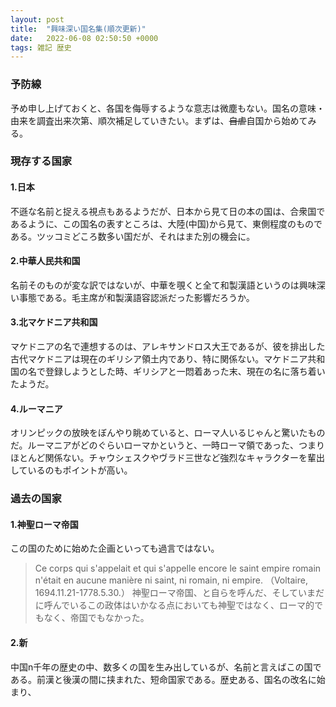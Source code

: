 ```yaml
---
layout: post
title:  "興味深い国名集(順次更新)"
date:   2022-06-08 02:50:50 +0000
tags: 雑記 歴史
---
```


### 予防線
予め申し上げておくと、各国を侮辱するような意志は微塵もない。国名の意味・由来を調査出来次第、順次補足していきたい。まずは、~~自虐~~自国から始めてみる。

### 現存する国家

#### 1.日本
不遜な名前と捉える視点もあるようだが、日本から見て日の本の国は、合衆国であるように、この国名の表すところは、大陸(中国)から見て、東側程度のものである。ツッコミどころ数多い国だが、それはまた別の機会に。

#### 2.中華人民共和国
名前そのものが変な訳ではないが、中華を覗くと全て和製漢語というのは興味深い事態である。毛主席が和製漢語容認派だった影響だろうか。

#### 3.北マケドニア共和国
マケドニアの名で連想するのは、アレキサンドロス大王であるが、彼を排出した古代マケドニアは現在のギリシア領土内であり、特に関係ない。マケドニア共和国の名で登録しようとした時、ギリシアと一悶着あった末、現在の名に落ち着いたようだ。

#### 4.ルーマニア
オリンピックの放映をぼんやり眺めていると、ローマ人いるじゃんと驚いたものだ。ルーマニアがどのぐらいローマかというと、一時ローマ領であった、つまりほとんど関係ない。チャウシェスクやヴラド三世など強烈なキャラクターを輩出しているのもポイントが高い。

### 過去の国家

#### 1.神聖ローマ帝国
この国のために始めた企画といっても過言ではない。

>Ce corps qui s'appelait et qui s'appelle encore le saint empire romain n'était en aucune manière ni saint, ni romain, ni empire.
（Voltaire, 1694.11.21-1778.5.30.）
>神聖ローマ帝国、と自らを呼んだ、そしていまだに呼んでいるこの政体はいかなる点においても神聖ではなく、ローマ的でもなく、帝国でもなかった。

#### 2.新
中国n千年の歴史の中、数多くの国を生み出しているが、名前と言えばこの国である。前漢と後漢の間に挟まれた、短命国家である。歴史ある、国名の改名に始まり、